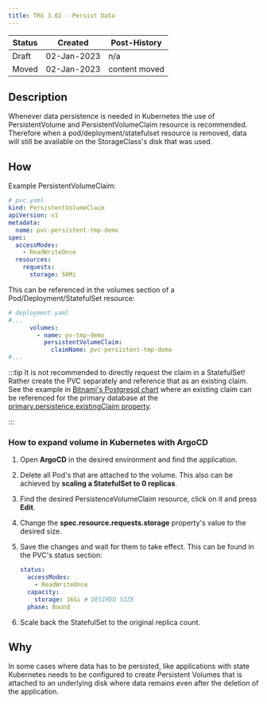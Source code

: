 ```yaml
---
title: TRG 3.02 - Persist Data
---
```


| Status | Created      | Post-History  |
|--------|--------------|---------------|
| Draft  | 02-Jan-2023  | n/a           |
| Moved  | 02-Jan-2023  | content moved |

## Description

Whenever data persistence is needed in Kubernetes the use of PersistentVolume and PersistentVolumeClaim resource is recommended. Therefore when a pod/deployment/statefulset resource is removed, data will still be available on the StorageClass's disk that was used.

## How

Example PersistentVolumeClaim:

```yaml
# pvc.yaml
kind: PersistentVolumeClaim
apiVersion: v1
metadata:
  name: pvc-persistent-tmp-demo
spec:
  accessModes:
    - ReadWriteOnce
  resources:
    requests:
      storage: 50Mi
```

This can be referenced in the volumes section of a Pod/Deployment/StatefulSet resource:

```yaml
# deployment.yaml
#...
      volumes:
        - name: pv-tmp-demo
          persistentVolumeClaim:
            claimName: pvc-persistent-tmp-demo
#...
```

:::tip
It is not recommended to directly request the claim in a StatefulSet! Rather create the PVC separately and reference that as an existing claim. See the example in [Bitnami's Postgresql chart](https://github.com/bitnami/charts/tree/main/bitnami/postgresql) where an existing claim can be referenced for the primary database at the [primary.persistence.existingClaim property](https://github.com/bitnami/charts/tree/main/bitnami/postgresql#postgresql-primary-parameters).

:::

### How to expand volume in Kubernetes with ArgoCD

1. Open __ArgoCD__ in the desired environment and find the application.
2. Delete all Pod's that are attached to the volume. This also can be achieved by __scaling a StatefulSet to 0 replicas__.
3. Find the desired PersistenceVolumeClaim resource, click on it and press __Edit__.
4. Change the __spec.resource.requests.storage__ property's value to the desired size.
5. Save the changes and wait for them to take effect.
   This can be found in the PVC's status section:

   ```yaml
   status:
     accessModes:
       - ReadWriteOnce
     capacity:
       storage: 16Gi # DESIRED SIZE
     phase: Bound
   ```

6. Scale back the StatefulSet to the original replica count.

## Why

In some cases where data has to be persisted, like applications with state Kubernetes needs to be configured to create Persistent Volumes that is attached to an underlying disk where data remains even after the deletion of the application.
